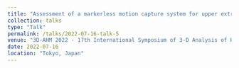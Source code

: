 ```yaml
---
title: "Assessment of a markerless motion capture system for upper extremity joint kinematics during boxing"
collection: talks
type: "Talk"
permalink: /talks/2022-07-16-talk-5
venue: "3D-AHM 2022 - 17th International Symposium of 3-D Analysis of Human Movement"
date: 2022-07-16
location: "Tokyo, Japan"
--- 
```

